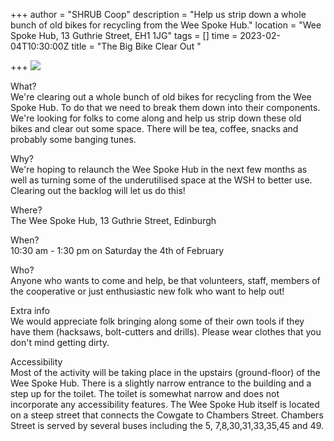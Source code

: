 +++
author = "SHRUB Coop"
description = "Help us strip down a whole bunch of old bikes for recycling from the Wee Spoke Hub."
location = "Wee Spoke Hub, 13 Guthrie Street, EH1 1JG"
tags = []
time = 2023-02-04T10:30:00Z
title = "The Big Bike Clear Out "

+++
![](https://res.cloudinary.com/shrub-co-op/image/upload/v1675354585/shrubcoop.org/media/328823947_552146516852231_1671810561308478851_n_ivnwkv.jpg)

What?  
We're clearing out a whole bunch of old bikes for recycling from the Wee Spoke Hub. To do that we need to break them down into their components. We're looking for folks to come along and help us strip down these old bikes and clear out some space. There will be tea, coffee, snacks and probably some banging tunes.

Why?  
We're hoping to relaunch the Wee Spoke Hub in the next few months as well as turning some of the underutilised space at the WSH to better use. Clearing out the backlog will let us do this!

Where?  
The Wee Spoke Hub, 13 Guthrie Street, Edinburgh

When?  
10:30 am - 1:30 pm on Saturday the 4th of February

Who?  
Anyone who wants to come and help, be that volunteers, staff, members of the cooperative or just enthusiastic new folk who want to help out!

Extra info  
We would appreciate folk bringing along some of their own tools if they have them (hacksaws, bolt-cutters and drills). Please wear clothes that you don't mind getting dirty.

Accessibility  
Most of the activity will be taking place in the upstairs (ground-floor) of the Wee Spoke Hub. There is a slightly narrow entrance to the building and a step up for the toilet. The toilet is somewhat narrow and does not incorporate any accessibility features. The Wee Spoke Hub itself is located on a steep street that connects the Cowgate to Chambers Street. Chambers Street is served by several buses including the 5, 7,8,30,31,33,35,45 and 49.
